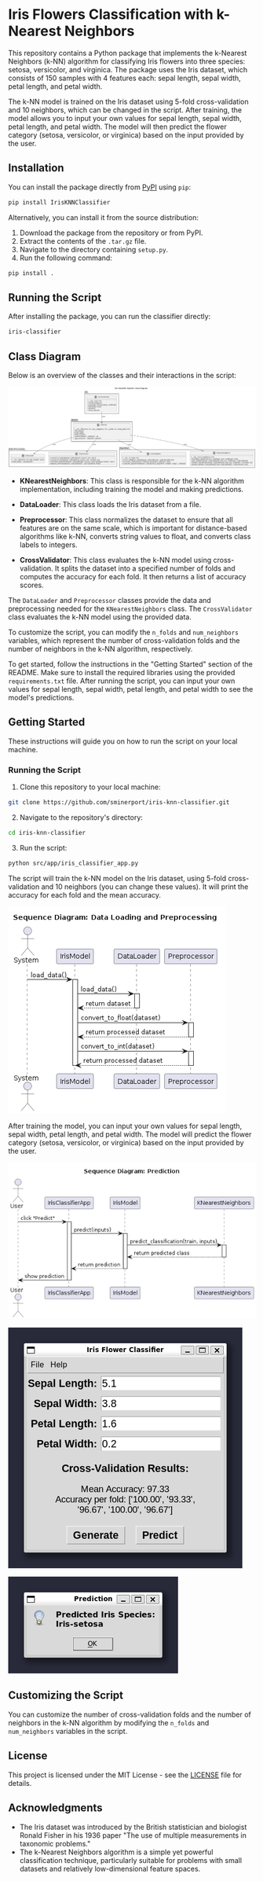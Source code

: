 # Iris Flowers Classification with k-Nearest Neighbors

This repository contains a Python package that implements the k-Nearest Neighbors (k-NN) algorithm for classifying Iris flowers into three species: setosa, versicolor, and virginica. The package uses the Iris dataset, which consists of 150 samples with 4 features each: sepal length, sepal width, petal length, and petal width.

The k-NN model is trained on the Iris dataset using 5-fold cross-validation and 10 neighbors, which can be changed in the script. After training, the model allows you to input your own values for sepal length, sepal width, petal length, and petal width. The model will then predict the flower category (setosa, versicolor, or virginica) based on the input provided by the user.

## Installation

You can install the package directly from [PyPI](https://pypi.org/project/IrisKNNClassifier/1.0.0/) using `pip`:

```sh
pip install IrisKNNClassifier
```

Alternatively, you can install it from the source distribution:

1. Download the package from the repository or from PyPI.
2. Extract the contents of the `.tar.gz` file.
3. Navigate to the directory containing `setup.py`.
4. Run the following command:

```sh
pip install .
```

## Running the Script

After installing the package, you can run the classifier directly:

```sh
iris-classifier
```

## Class Diagram

Below is an overview of the classes and their interactions in the script:

![Class Diagram](./docs/output/Iris%20Classifier%20System%20%20Class%20Diagram.png)

* **KNearestNeighbors**: This class is responsible for the k-NN algorithm implementation, including training the model and making predictions.

* **DataLoader**: This class loads the Iris dataset from a file.

* **Preprocessor**: This class normalizes the dataset to ensure that all features are on the same scale, which is important for distance-based algorithms like k-NN, converts string values to float, and converts class labels to integers.

* **CrossValidator**: This class evaluates the k-NN model using cross-validation. It splits the dataset into a specified number of folds and computes the accuracy for each fold. It then returns a list of accuracy scores.

The `DataLoader` and `Preprocessor` classes provide the data and preprocessing needed for the `KNearestNeighbors` class. The `CrossValidator` class evaluates the k-NN model using the provided data.

To customize the script, you can modify the `n_folds` and `num_neighbors` variables, which represent the number of cross-validation folds and the number of neighbors in the k-NN algorithm, respectively.

To get started, follow the instructions in the "Getting Started" section of the README. Make sure to install the required libraries using the provided `requirements.txt` file. After running the script, you can input your own values for sepal length, sepal width, petal length, and petal width to see the model's predictions.

## Getting Started

These instructions will guide you on how to run the script on your local machine.

### Running the Script

1. Clone this repository to your local machine:

```sh
git clone https://github.com/sminerport/iris-knn-classifier.git
```

2. Navigate to the repository's directory:

```sh
cd iris-knn-classifier
```

3. Run the script:

```sh
python src/app/iris_classifier_app.py
```

The script will train the k-NN model on the Iris dataset, using 5-fold cross-validation and 10 neighbors (you can change these values). It will print the accuracy for each fold and the mean accuracy.

![Data Loading Sequence Diagram](./docs/output/Sequence%20Diagram%20%20Data%20Loading%20and%20Preprocessing.png)

After training the model, you can input your own values for sepal length, sepal width, petal length, and petal width. The model will predict the flower category (setosa, versicolor, or virginica) based on the input provided by the user.

![Prediction Sequence Diagram](./docs/output/Sequence%20Diagram%20%20Prediction.png)

![Program Interface](./images/IrisFlowerClassifier.png)

![Prediction Result](./images/Prediction.png)

## Customizing the Script

You can customize the number of cross-validation folds and the number of neighbors in the k-NN algorithm by modifying the `n_folds` and `num_neighbors` variables in the script.

## License

This project is licensed under the MIT License - see the [LICENSE](LICENSE) file for details.

## Acknowledgments

* The Iris dataset was introduced by the British statistician and biologist Ronald Fisher in his 1936 paper "The use of multiple measurements in taxonomic problems."
* The k-Nearest Neighbors algorithm is a simple yet powerful classification technique, particularly suitable for problems with small datasets and relatively low-dimensional feature spaces.
